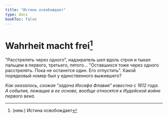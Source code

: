 ```yaml
---
title: "Истина освобождает"
type: docs
bookToc: false
---
```

# Wahrheit macht frei[^1]
"Расстрелять через одного", надзиратель шел вдоль строя и тыкал пальцем в первого, третьего, пятого… "Оставшихся тоже через одного расстрелять. Пока не останется один. Его отпустить". Какой порядковый номер был у единственного выжившего? 

_Как оказалось, схожая "задача Иосифа Флавия" известна с 1612 года. А события, лежащие в ее основе, вообще относятся к Иудейской войне первого века._

[^1]: (нем.) Истина освобождает
